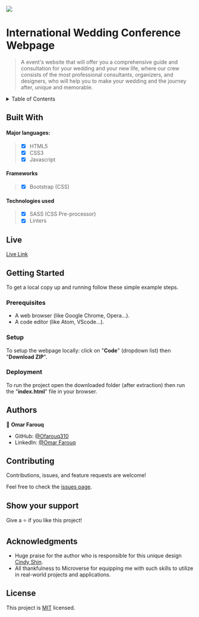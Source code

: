 ![](https://img.shields.io/badge/Microverse-blueviolet)

# International Wedding Conference Webpage

> A event's website that will offer you a comprehensive guide and consultation for your wedding and your new life, where our crew consists of the most professional consultants, organizers, and designers, who will help you to make your wedding and the journey after, unique and memorable.



<!-- TABLE OF CONTENTS -->
<details>
  <summary>Table of Contents</summary>
  <ol>
        <li><a href="#built-with">Built With</a></li>
        <li><a href="#live-demo">Live Demo</a></li>
    <li>
      <a href="#getting-started">Getting Started</a>
      <ul>
        <li><a href="#prerequisites">Prerequisites</a></li>
        <li><a href="#setup">Setup</a></li>
        <li><a href="#install">Installation</a></li>
        <li><a href="#usage">Usage</a></li>
        <li><a href="#run-tests">Run tests</a></li>
        <li><a href="#deployment">Deployment</a></li>
      </ul>
    </li>
    <li><a href="#authors">Contact</a></li>
    <li><a href="#contributing">Contributing</a></li>
    <li><a href="#show-your-support">Show Support</a></li>
    <li><a href="#acknowledgments">Acknowledgments</a></li>
    <li><a href="#license">License</a></li>
  </ol>
</details>


## Built With

#### Major languages:
>- [x] HTML5
>- [x] CSS3
>- [x] Javascript

#### Frameworks
>- [x] Bootstrap (CSS)

#### Technologies used
>- [x] SASS (CSS Pre-processor)
>- [x] Linters


## Live

[Live Link](https://ofarouq310.github.io/International_Wedding_Conference/)


## Getting Started

To get a local copy up and running follow these simple example steps.

### Prerequisites

- A web browser (like Google Chrome, Opera...).
- A code editor (like Atom, VScode...).

### Setup

To setup the webpage locally: click on "**Code**" (dropdown list) then "**Download ZIP**".

### Deployment

To run the project open the downloaded folder (after extraction) then run the "**index.html**" file in your browser.


## Authors

👤 **Omar Farouq**

- GitHub: [@Ofarouq310](https://github.com/Ofarouq310)
- LinkedIn: [@Omar Farouq](https://linkedin.com/in/Ofarouq310)


## Contributing

Contributions, issues, and feature requests are welcome!

Feel free to check the [issues page](../../issues/).


## Show your support

Give a ⭐️ if you like this project!


## Acknowledgments

- Huge praise for the author who is responsible for this unique design [Cindy Shin](https://www.behance.net/adagio07).
- All thankfulness to Microverse for equipping me with such skills to utilize in real-world projects and applications. 

## License

This project is [MIT](./LICENSE) licensed.
